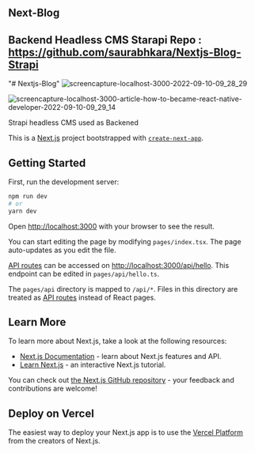 
Next-Blog
-------------------
Backend Headless CMS Starapi Repo : https://github.com/saurabhkara/Nextjs-Blog-Strapi
--------------------------------------------

"# Nextjs-Blog" ![screencapture-localhost-3000-2022-09-10-09_28_29](https://user-images.githubusercontent.com/28596628/189468013-0df604e9-e573-4b81-ac61-ceae0a6654c3.png)


![screencapture-localhost-3000-article-how-to-became-react-native-developer-2022-09-10-09_29_14](https://user-images.githubusercontent.com/28596628/189468081-441b609e-6488-42a1-8338-10b64ff7305d.png)


Strapi headless CMS used as Backened 


This is a [Next.js](https://nextjs.org/) project bootstrapped with [`create-next-app`](https://github.com/vercel/next.js/tree/canary/packages/create-next-app).

## Getting Started

First, run the development server:

```bash
npm run dev
# or
yarn dev
```

Open [http://localhost:3000](http://localhost:3000) with your browser to see the result.

You can start editing the page by modifying `pages/index.tsx`. The page auto-updates as you edit the file.

[API routes](https://nextjs.org/docs/api-routes/introduction) can be accessed on [http://localhost:3000/api/hello](http://localhost:3000/api/hello). This endpoint can be edited in `pages/api/hello.ts`.

The `pages/api` directory is mapped to `/api/*`. Files in this directory are treated as [API routes](https://nextjs.org/docs/api-routes/introduction) instead of React pages.

## Learn More

To learn more about Next.js, take a look at the following resources:

- [Next.js Documentation](https://nextjs.org/docs) - learn about Next.js features and API.
- [Learn Next.js](https://nextjs.org/learn) - an interactive Next.js tutorial.

You can check out [the Next.js GitHub repository](https://github.com/vercel/next.js/) - your feedback and contributions are welcome!

## Deploy on Vercel

The easiest way to deploy your Next.js app is to use the [Vercel Platform](https://vercel.com/new?utm_medium=default-template&filter=next.js&utm_source=create-next-app&utm_campaign=create-next-app-readme) from the creators of Next.js.




